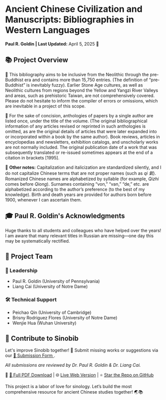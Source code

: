 <body>
    <div class="header">
        <h1>Ancient Chinese Civilization and Manuscripts: Bibliographies in Western Languages</h1>
        <p>
            <strong>Paul R. Goldin | Last Updated:</strong> April 5, 2025 📜 <br>
        </p>
    </div>
    <div class="section">
        <h2>📚 Project Overview</h2>
        <p>
            📜 This bibliography aims to be inclusive from the Neolithic through the pre-Buddhist era and contains more than 15,750 entries.  
            <span class="highlight">(</span>The definition of “pre-Buddhist” is inevitably fuzzy<span class="highlight">)</span>.  
            Earlier Stone Age cultures, as well as Neolithic cultures from regions beyond the Yellow and Yangzi River Valleys and areas, such as prehistoric Taiwan, are not comprehensively covered.  
            Please do not hesitate to inform the compiler of errors or omissions, which are inevitable in a project of this scope.
        </p>
        <p>
            📜 For the sake of concision, anthologies of papers by a single author are listed once, under the title of the volume.  
            <span class="highlight">(</span>The original bibliographical information of any articles revised or reprinted in such anthologies is omitted, as are the original details of articles that were later expanded into or incorporated within a book by the same author<span class="highlight">)</span>.  
            Book reviews, articles in encyclopedias and newsletters, exhibition catalogs, and unscholarly works are not normally included.  
            The original publication date of a work that was subsequently translated or re-issued sometimes appears at the end of a citation in brackets <span class="highlight">[1995]</span>.
        </p>
        <p>
            📜 <strong>Other notes:</strong> Capitalization and italicization are standardized silently, and I do not capitalize Chinese terms that are not proper names <span class="highlight">(</span>such as <em>qi 氣</em><span class="highlight">)</span>.  
            Romanized Chinese names are alphabetized by syllable <span class="highlight">(</span>for example, <em>Qizhi</em> comes before <em>Qiong</em><span class="highlight">)</span>.  
            Surnames containing “von,” “van,” “de,” etc. are alphabetized according to the author’s preference <span class="highlight">(</span>to the best of my knowledge<span class="highlight">)</span>.  
            Birth and death years are provided for authors born before 1900, whenever I can ascertain them.
        </p>
    </div>
    <div class="section">
        <h2> 🎓 Paul R. Goldin's Acknowledgments</h2>
        <p>
            Huge thanks to all students and colleagues who have helped over the years!
            I am aware that many relevant titles in Russian are missing—one day this may be systematically rectified.
        </p>
    </div>
    <div class="section">
        <h2>👥 Project Team</h2>
        <div>
            <h3>🌟 Leadership</h3>
            <ul>
                <li>Paul R. Goldin <span class="highlight">(</span>University of Pennsylvania<span class="highlight">)</span></li>
                <li>Liang Cai <span class="highlight">(</span>University of Notre Dame<span class="highlight">)</span></li>
            </ul>
        </div>
        <div style="margin-top: 20px;">
            <h3>🛠️ Technical Support</h3>
            <ul>
                <li>Peichao Qin <span class="highlight">(</span>University of Cambridge<span class="highlight">)</span></li>
                <li>Brisny Rodriguez Flores <span class="highlight">(</span>University of Notre Dame<span class="highlight">)</span></li>
                <li>Wenjie Hua <span class="highlight">(</span>Wuhan University<span class="highlight">)</span></li>
            </ul>
        </div>
    </div>
    <div class="section">
        <h2>🤝 Contribute to Sinobib</h2>
        <p>
            Let's improve Sinobib together! 🌱 Submit missing works or suggestions via our  
            <a href="https://docs.google.com/forms/d/10T5sxXOfdBT3WyNwgKCL0MV9Fh8qvgmGbCLtaKqB3LM/viewform?hl=zh-cn" target="_blank">
                📩 Submission Form
            </a>.
        </p>
        <p>
            <em>All submissions are reviewed by Dr. Paul R. Goldin & Dr. Liang Cai.</em>
        </p>
        </ul>
    </div>
    <div class="footer">
        <p>
            📑 <a href="https://www.academia.edu/37490636/" target="_blank">📄 Full PDF Download</a> |  
            🌐 <a href="https://www.sinobib.com" target="_blank">Live Web Version</a> |  
            ⭐️ <a href="https://github.com/wjhuah/sinobib" target="_blank">Star the Repo on GitHub</a>
        </p>
        <p>
            This project is a labor of love for sinology. Let’s build the most comprehensive resource for ancient Chinese studies together! 🌏📚
        </p>
    </div>
</body>
